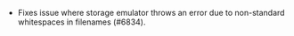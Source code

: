 - Fixes issue where storage emulator throws an error due to non-standard whitespaces in filenames (#6834).

